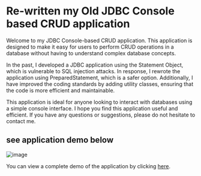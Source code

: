 #  Re-written my Old JDBC Console based CRUD application 

Welcome to my JDBC Console-based CRUD application. This application is designed to make it easy for users to perform CRUD operations in a database without having to understand complex database concepts.

In the past, I developed a JDBC application using the Statement Object, which is vulnerable to SQL injection attacks. In response, I rewrote the application using PreparedStatement, which is a safer option. Additionally, I have improved the coding standards by adding utility classes, ensuring that the code is more efficient and maintainable.

This application is ideal for anyone looking to interact with databases using a simple console interface. I hope you find this application useful and efficient. If you have any questions or suggestions, please do not hesitate to contact me.

## see application demo below
![image](https://user-images.githubusercontent.com/108913933/225012321-2a3f2dac-d044-421e-bd93-0d2e203ad751.png)

You can view a complete demo of the application by clicking <a href="https://github.com/safvan8/JDBC-CRUD-Application-Enhanced/blob/main/CodeOutput.pdf">here</a>.  
